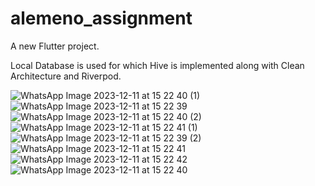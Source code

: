 # alemeno_assignment

A new Flutter project.

Local Database is used for which Hive is implemented along with Clean Architecture and Riverpod.

![WhatsApp Image 2023-12-11 at 15 22 40 (1)](https://github.com/SatwikMohan/alemeno_assignment/assets/101632079/c427f159-a2fe-4d51-a296-6b2651c42c6c)
![WhatsApp Image 2023-12-11 at 15 22 39](https://github.com/SatwikMohan/alemeno_assignment/assets/101632079/c1b2aad5-d5e1-47a7-b2b0-7abf5a39c27b)
![WhatsApp Image 2023-12-11 at 15 22 40 (2)](https://github.com/SatwikMohan/alemeno_assignment/assets/101632079/88c0bdf8-5775-4e46-a394-30983d7db8e4)
![WhatsApp Image 2023-12-11 at 15 22 41 (1)](https://github.com/SatwikMohan/alemeno_assignment/assets/101632079/46a23795-3de9-4ff9-b67d-95cb304c1e1f)
![WhatsApp Image 2023-12-11 at 15 22 39 (2)](https://github.com/SatwikMohan/alemeno_assignment/assets/101632079/600e8526-c647-40a5-9192-ec1d973dcc97)
![WhatsApp Image 2023-12-11 at 15 22 41](https://github.com/SatwikMohan/alemeno_assignment/assets/101632079/61f41388-75eb-47dd-b377-cc7f0072c3b0)
![WhatsApp Image 2023-12-11 at 15 22 42](https://github.com/SatwikMohan/alemeno_assignment/assets/101632079/11f2a061-b95c-44e9-9a03-c255c4a5ad0f)
![WhatsApp Image 2023-12-11 at 15 22 40](https://github.com/SatwikMohan/alemeno_assignment/assets/101632079/5b4b3178-7bb4-4ede-85eb-593b680dc3af)







